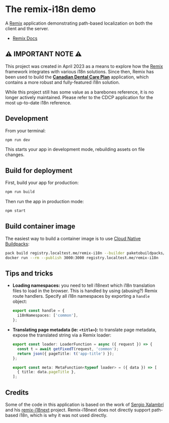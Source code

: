 # The remix-i18n demo

A [Remix](https://remix.run/) application demonstrating path-based localization on both the client and the server.

- [Remix Docs](https://remix.run/docs)

## ⚠️ IMPORTANT NOTE ⚠️

This project was created in April 2023 as a means to explore how the
[Remix](https://remix.run/) framework integrates with various i18n solutions.
Since then, Remix has been used to build the [**Canadian Dental Care
Plan**](https://github.com/DTS-STN/canadian-dental-care-plan) application, which
contains a more robust and fully-featured i18n solution.

While this project still has some value as a barebones reference, it is no
longer actively maintained. Please refer to the CDCP application for the most
up-to-date i18n reference.

## Development

From your terminal:

``` sh
npm run dev
```

This starts your app in development mode, rebuilding assets on file changes.

## Build for deployment

First, build your app for production:

``` sh
npm run build
```

Then run the app in production mode:

``` sh
npm start
```

## Build container image

The easiest way to build a container image is to use [Cloud Native Buildpacks](https://buildpacks.io/):

``` sh
pack build registry.localtest.me/remix-i18n --builder paketobuildpacks/builder:full --env BP_NODE_VERSION=18.16.1 --env NODE_ENV=production
docker run --rm --publish 3000:3000 registry.localtest.me/remix-i18n
```

## Tips and tricks

- **Loading namespaces:** you need to tell i18next which i18n translation files to load in the browser. This is handled
  by using (abusing?) Remix route handlers. Specify all i18n namespaces by exporting a `handle` object:

  ``` typescript
  export const handle = {
    i18nNamespaces: ['common'],
  };
  ```

- **Translating page metadata (ie: `<title>`):** to translate page metadata, expose the translated string via a Remix
  loader:

  ``` typescript
  export const loader: LoaderFunction = async ({ request }) => {
    const t = await getFixedT(request, 'common');
    return json({ pageTitle: t('app-title') });
  };

  export const meta: MetaFunction<typeof loader> = ({ data }) => [
    { title: data.pageTitle },
  ];
  ```

## Credits

Some of the code in this application is based on the work of [Sergio Xalambrí](https://github.com/sergiodxa) and his
[remix-i18next](https://github.com/sergiodxa/remix-i18next) project. Remix-i18next does not directly support path-based
i18n, which is why it was not used directly.
